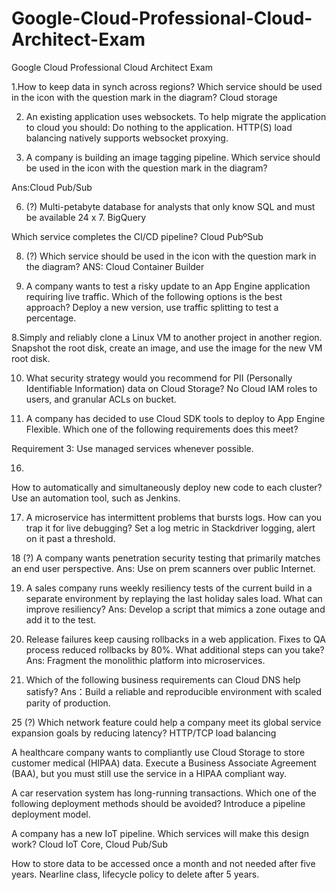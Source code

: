 # Google-Cloud-Professional-Cloud-Architect-Exam
Google Cloud Professional Cloud Architect Exam

1.How to keep data in synch across regions? Which service should be used in the icon with the question mark in the diagram?
Cloud storage


2. An existing application uses websockets. To help migrate the application to cloud you should:
Do nothing to the application. HTTP(S) load balancing natively supports websocket proxying.

3. A company is building an image tagging pipeline. Which service should be used in the icon with the question mark in the diagram?

Ans:Cloud Pub/Sub

6. (?) Multi-petabyte database for analysts that only know SQL and must be available 24 x 7.
BigQuery

Which service completes the CI/CD pipeline?
Cloud PubºSub

8. (?) Which service should be used in the icon with the question mark in the diagram?
ANS: Cloud Container Builder


15. A company wants to test a risky update to an App Engine application requiring live traffic. Which of the following options is the best approach?
Deploy a new version, use traffic splitting to test a percentage.

8.Simply and reliably clone a Linux VM to another project in another region.
Snapshot the root disk, create an image, and use the image for the new VM root disk.

10. What security strategy would you recommend for PII (Personally Identifiable Information) data on Cloud Storage?
No Cloud IAM roles to users, and granular ACLs on bucket.

11. A company has decided to use Cloud SDK tools to deploy to App Engine Flexible. Which one of the following requirements does this meet?

Requirement 3: Use managed services whenever possible.


16. 
How to automatically and simultaneously deploy new code to each cluster?
Use an automation tool, such as Jenkins.


17. A microservice has intermittent problems that bursts logs. How can you trap it for live debugging?
Set a log metric in Stackdriver logging, alert on it past a threshold.

18 (?)
A company wants penetration security testing that primarily matches an end user perspective.
Ans: Use on prem scanners over public Internet.



19. A sales company runs weekly resiliency tests of the current build in a separate environment by replaying the last holiday sales load. What can improve resiliency?
Ans: Develop a script that mimics a zone outage and add it to the test.

20. Release failures keep causing rollbacks in a web application. Fixes to QA process reduced rollbacks by 80%. What additional steps can you take?
Ans: Fragment the monolithic platform into microservices.


12. Which of the following business requirements can Cloud DNS help satisfy?
Ans：Build a reliable and reproducible environment with scaled parity of production.

25 (?) Which network feature could help a company meet its global service expansion goals by reducing latency?
HTTP/TCP load balancing


A healthcare company wants to compliantly use Cloud Storage to store customer medical (HIPAA) data.
Execute a Business Associate Agreement (BAA), but you must still use the service in a HIPAA compliant way.


A car reservation system has long-running transactions. Which one of the following deployment methods should be avoided?
Introduce a pipeline deployment model.


A company has a new IoT pipeline. Which services will make this design work?
Cloud IoT Core, Cloud Pub/Sub

How to store data to be accessed once a month and not needed after five years.
Nearline class, lifecycle policy to delete after 5 years.
